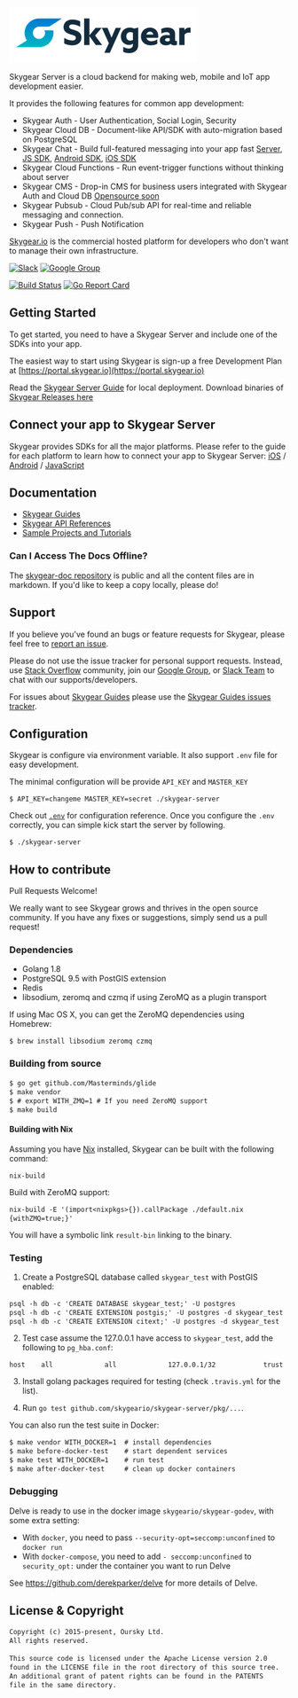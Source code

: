 ![Skygear Logo](.github/skygear-logo.png)

Skygear Server is a cloud backend for making web, mobile and IoT app development easier.

It provides the following features for common app development:
* Skygear Auth - User Authentication, Social Login, Security
* Skygear Cloud DB - Document-like API/SDK with auto-migration based on PostgreSQL
* Skygear Chat - Build full-featured messaging into your app fast
  [Server](https://github.com/SkygearIO/chat), [JS
  SDK](https://github.com/SkygearIO/chat-SDK-JS), [Android
  SDK](https://github.com/SkygearIO/chat-SDK-Android), [iOS
  SDK](https://github.com/SkygearIO/chat-SDK-iOS)
* Skygear Cloud Functions - Run event-trigger functions without thinking about
  server
* Skygear CMS - Drop-in CMS for business users integrated with Skygear Auth and
  Cloud DB [Opensource soon](https://github.com/oursky/skygear-cms)
* Skygear Pubsub - Cloud Pub/sub API for real-time and reliable messaging and
  connection.
* Skygear Push - Push Notification

[Skygear.io](https://skygear.io) is the commercial hosted platform for
developers who don't want to manage their own infrastructure.

[![Slack](https://img.shields.io/badge/join-Slack-green.svg)](https://skygear.signup.team/)
[![Google Group](https://img.shields.io/badge/join-Google%20Group-green.svg)](https://groups.google.com/forum/#!forum/skygear-user-group)

[![Build Status](https://travis-ci.org/SkygearIO/skygear-server.svg?branch=master)](https://travis-ci.org/SkygearIO/skygear-server)
[![Go Report Card](https://goreportcard.com/badge/github.com/skygeario/skygear-server)](https://goreportcard.com/report/github.com/skygeario/skygear-server)

## Getting Started

To get started, you need to have a Skygear Server and include one of the SDKs into your app.

The easiest way to start using Skygear is sign-up a free Development Plan at [https://portal.skygear.io](https://portal.skygear.io)

Read the [Skygear Server Guide](https://docs.skygear.io/guides/advanced/server/)
for local deployment. Download binaries of [Skygear Releases here](https://github.com/SkygearIO/skygear-server/releases)


## Connect your app to Skygear Server
Skygear provides SDKs for all the major platforms. Please refer to the guide for each platform to learn how to connect your app to Skygear Server: [iOS](https://docs.skygear.io/guides/get-started/ios/) / [Android](https://docs.skygear.io/guides/get-started/android/) / [JavaScript](https://docs.skygear.io/guides/get-started/js/)

## Documentation
* [Skygear Guides](https://docs.skygear.io/guides/)
* [Skygear API References](https://docs.skygear.io/api-reference/)
* [Sample Projects and Tutorials](https://github.com/skygear-demo)

### Can I Access The Docs Offline?

The [skygear-doc repository](https://github.com/skygeario/skygear-doc) is public and all the content files are in markdown. If you'd like to keep a copy locally, please do!

## Support

If you believe you've found an bugs or feature requests for Skygear, please feel
free to [report an issue](https://github.com/SkygearIO/skygear-server/issues).

Please do not use the issue tracker for personal support requests. Instead, use
[Stack Overflow](http://stackoverflow.com/questions/tagged/skygear) community,
join our [Google Group](https://groups.google.com/forum/#!forum/skygear-user-group),
or [Slack Team](https://skygear.signup.team) to chat with our
supports/developers.

For issues about [Skygear Guides](https://docs.skygear.io) please use the
[Skygear Guides issues tracker](https://github.com/skygeario/guides/issues).

## Configuration

Skygear is configure via environment variable. It also support `.env` file for
easy development.

The minimal configuration will be provide `API_KEY` and `MASTER_KEY`

```shell
$ API_KEY=changeme MASTER_KEY=secret ./skygear-server
```

Check out [`.env`](https://github.com/SkygearIO/skygear-server/blob/master/.env.example)
for configuration reference. Once you configure the `.env`
correctly, you can simple kick start the server by following.

```shell
$ ./skygear-server
```

## How to contribute

Pull Requests Welcome!

We really want to see Skygear grows and thrives in the open source community.
If you have any fixes or suggestions, simply send us a pull request!

### Dependencies

* Golang 1.8
* PostgreSQL 9.5 with PostGIS extension
* Redis
* libsodium, zeromq and czmq if using ZeroMQ as a plugin transport

If using Mac OS X, you can get the ZeroMQ dependencies using Homebrew:

```shell
$ brew install libsodium zeromq czmq
```

### Building from source

```shell
$ go get github.com/Masterminds/glide
$ make vendor
$ # export WITH_ZMQ=1 # If you need ZeroMQ support
$ make build
```

#### Building with Nix

Assuming you have [Nix](https://nixos.org/nix/) installed,
Skygear can be built with the following command:

```shell
nix-build
```

Build with ZeroMQ support:

```shell
nix-build -E '(import<nixpkgs>{}).callPackage ./default.nix {withZMQ=true;}'
```

You will have a symbolic link `result-bin` linking to the binary.

### Testing

1. Create a PostgreSQL database called `skygear_test` with PostGIS enabled:

```shell
psql -h db -c 'CREATE DATABASE skygear_test;' -U postgres
psql -h db -c 'CREATE EXTENSION postgis;' -U postgres -d skygear_test
psql -h db -c 'CREATE EXTENSION citext;' -U postgres -d skygear_test
```

2. Test case assume the 127.0.0.1 have access to `skygear_test`, add the
following to `pg_hba.conf`:

```
host    all             all             127.0.0.1/32            trust
```

3. Install golang packages required for testing (check `.travis.yml` for the
   list).

4. Run `go test github.com/skygeario/skygear-server/pkg/...`.

You can also run the test suite in Docker:

```
$ make vendor WITH_DOCKER=1  # install dependencies
$ make before-docker-test    # start dependent services
$ make test WITH_DOCKER=1    # run test
$ make after-docker-test     # clean up docker containers
```

### Debugging

Delve is ready to use in the docker image `skygeario/skygear-godev`, with some extra setting:

- With `docker`, you need to pass `--security-opt=seccomp:unconfined` to `docker run`
- With `docker-compose`, you need to add `- seccomp:unconfined` to `security_opt:` under the container you want to run Delve

See https://github.com/derekparker/delve for more details of Delve.

## License & Copyright

```
Copyright (c) 2015-present, Oursky Ltd.
All rights reserved.

This source code is licensed under the Apache License version 2.0
found in the LICENSE file in the root directory of this source tree.
An additional grant of patent rights can be found in the PATENTS
file in the same directory.

```
